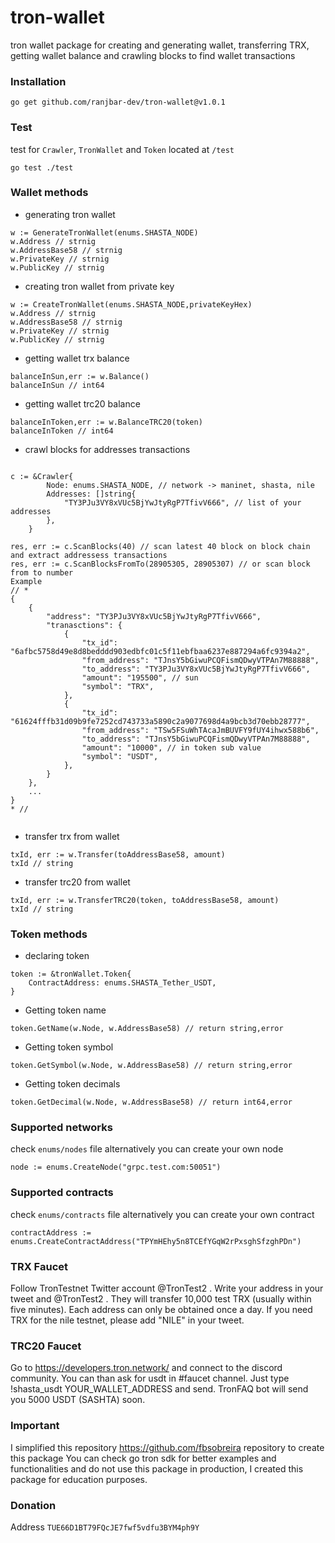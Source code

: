 # tron-wallet
tron wallet package for creating and generating wallet, transferring TRX, getting wallet balance and crawling blocks to find wallet transactions

### Installation 
```
go get github.com/ranjbar-dev/tron-wallet@v1.0.1
```

### Test
test for `Crawler`, `TronWallet` and `Token` located at `/test`
```
go test ./test
```

### Wallet methods 
- generating tron wallet 
```
w := GenerateTronWallet(enums.SHASTA_NODE)
w.Address // strnig 
w.AddressBase58 // strnig 
w.PrivateKey // strnig 
w.PublicKey // strnig 
```
- creating tron wallet from private key 
```
w := CreateTronWallet(enums.SHASTA_NODE,privateKeyHex)
w.Address // strnig 
w.AddressBase58 // strnig 
w.PrivateKey // strnig 
w.PublicKey // strnig 
```
- getting wallet trx balance 
```
balanceInSun,err := w.Balance()
balanceInSun // int64 
```
- getting wallet trc20 balance
```
balanceInToken,err := w.BalanceTRC20(token)
balanceInToken // int64 
```
- crawl blocks for addresses transactions 
```

c := &Crawler{
		Node: enums.SHASTA_NODE, // network -> maninet, shasta, nile
		Addresses: []string{
			"TY3PJu3VY8xVUc5BjYwJtyRgP7TfivV666", // list of your addresses
		},
	}
	
res, err := c.ScanBlocks(40) // scan latest 40 block on block chain and extract addressess transactions 
res, err := c.ScanBlocksFromTo(28905305, 28905307) // or scan block from to number
Example 
// *
{
    {
        "address": "TY3PJu3VY8xVUc5BjYwJtyRgP7TfivV666",
        "tranasctions": {
            {
                "tx_id": "6afbc5758d49e8d8bedddd903edbfc01c5f11ebfbaa6237e887294a6fc9394a2",
                "from_address": "TJnsY5bGiwuPCQFismQDwyVTPAn7M88888",
                "to_address": "TY3PJu3VY8xVUc5BjYwJtyRgP7TfivV666",
                "amount": "195500", // sun
                "symbol": "TRX",
            },
            {
                "tx_id": "61624fffb31d09b9fe7252cd743733a5890c2a9077698d4a9bcb3d70ebb28777",
                "from_address": "TSw5FSuWhTAcaJmBUVFY9fUY4ihwx588b6",
                "to_address": "TJnsY5bGiwuPCQFismQDwyVTPAn7M88888",
                "amount": "10000", // in token sub value 
                "symbol": "USDT",
            },
        }
    },
    ...
}
* // 
	
```
- transfer trx from wallet 
```
txId, err := w.Transfer(toAddressBase58, amount)
txId // string 
```
- transfer trc20 from wallet
```
txId, err := w.TransferTRC20(token, toAddressBase58, amount)
txId // string 
```

### Token methods 
- declaring token 
```
token := &tronWallet.Token{
    ContractAddress: enums.SHASTA_Tether_USDT,
}
```
- Getting token name 
```
token.GetName(w.Node, w.AddressBase58) // return string,error
``` 
- Getting token symbol
```
token.GetSymbol(w.Node, w.AddressBase58) // return string,error
```
- Getting token decimals 
```
token.GetDecimal(w.Node, w.AddressBase58) // return int64,error
```

### Supported networks
check `enums/nodes` file
alternatively you can create your own node
```
node := enums.CreateNode("grpc.test.com:50051")
```

### Supported contracts
check `enums/contracts` file
alternatively you can create your own contract
```
contractAddress := enums.CreateContractAddress("TPYmHEhy5n8TCEfYGqW2rPxsghSfzghPDn")
```

### TRX Faucet
Follow TronTestnet Twitter account
@TronTest2
.
Write your address in your tweet and
@TronTest2
.
They will transfer 10,000 test TRX (usually within five minutes).
Each address can only be obtained once a day.
If you need TRX for the nile testnet, please add "NILE" in your tweet.

### TRC20 Faucet
Go to https://developers.tron.network/ and connect to the discord community.
You can than ask for usdt in #faucet channel.
Just type !shasta_usdt YOUR_WALLET_ADDRESS and send. TronFAQ bot will send you 5000  USDT (SASHTA) soon.


### Important
I simplified this repository https://github.com/fbsobreira repository to create this package
You can check go tron sdk for better examples and functionalities
and do not use this package in production, I created this package for education purposes.


### Donation
Address `TUE66D1BT79FQcJE7fwf5vdfu3BYM4ph9Y`